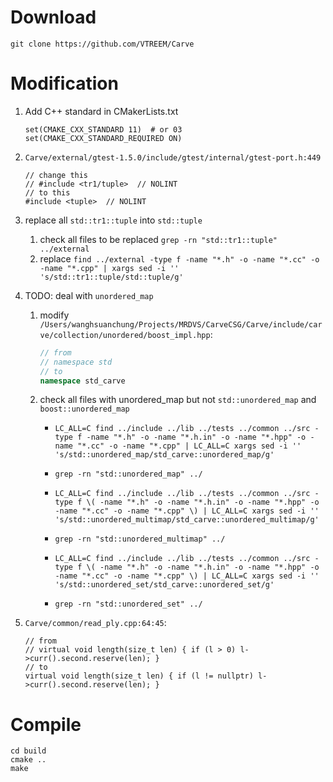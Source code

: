 # Download
```
git clone https://github.com/VTREEM/Carve
```

# Modification
1. Add C++ standard in CMakerLists.txt
    ```
    set(CMAKE_CXX_STANDARD 11)  # or 03
    set(CMAKE_CXX_STANDARD_REQUIRED ON)
    ```

2. `Carve/external/gtest-1.5.0/include/gtest/internal/gtest-port.h:449`
    ```
    // change this 
    // #include <tr1/tuple>  // NOLINT
    // to this
    #include <tuple>  // NOLINT
    ```

3. replace all `std::tr1::tuple` into `std::tuple`
    1. check all files to be replaced 
        `grep -rn "std::tr1::tuple" ../external`
    2.  replace
        `find ../external -type f -name "*.h" -o -name "*.cc" -o -name "*.cpp" | xargs sed -i '' 's/std::tr1::tuple/std::tuple/g'`

4. TODO: deal with `unordered_map`
    1. modify `/Users/wanghsuanchung/Projects/MRDVS/CarveCSG/Carve/include/carve/collection/unordered/boost_impl.hpp`:
        ```c++
        // from 
        // namespace std
        // to 
        namespace std_carve
        ```
    2. check all files with unordered_map but not `std::unordered_map` and `boost::unordered_map`
        - `LC_ALL=C find ../include ../lib ../tests ../common ../src -type f -name "*.h" -o -name "*.h.in" -o -name "*.hpp" -o -name "*.cc" -o -name "*.cpp" | LC_ALL=C xargs sed -i '' 's/std::unordered_map/std_carve::unordered_map/g'`
        - `grep -rn "std::unordered_map" ../`

        - `LC_ALL=C find ../include ../lib ../tests ../common ../src -type f \( -name "*.h" -o -name "*.h.in" -o -name "*.hpp" -o -name "*.cc" -o -name "*.cpp" \) | LC_ALL=C xargs sed -i '' 's/std::unordered_multimap/std_carve::unordered_multimap/g'`
        - `grep -rn "std::unordered_multimap" ../`

        - `LC_ALL=C find ../include ../lib ../tests ../common ../src -type f \( -name "*.h" -o -name "*.h.in" -o -name "*.hpp" -o -name "*.cc" -o -name "*.cpp" \) | LC_ALL=C xargs sed -i '' 's/std::unordered_set/std_carve::unordered_set/g'`
        - `grep -rn "std::unordered_set" ../`

5. `Carve/common/read_ply.cpp:64:45`:
    ```
    // from 
    // virtual void length(size_t len) { if (l > 0) l->curr().second.reserve(len); }
    // to 
    virtual void length(size_t len) { if (l != nullptr) l->curr().second.reserve(len); }
    ```

# Compile
```
cd build
cmake ..
make
```
